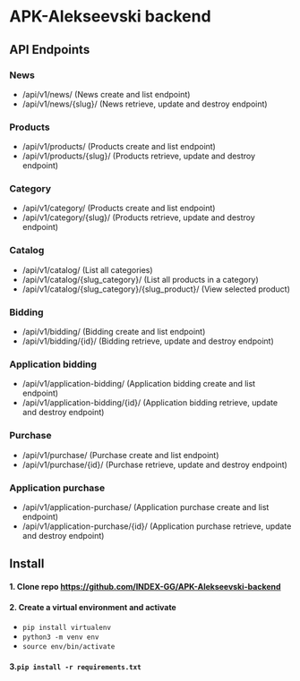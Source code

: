 # APK-Alekseevski backend

## API Endpoints

### News
- /api/v1/news/ (News create and list endpoint)
- /api/v1/news/{slug}/ (News retrieve, update and destroy endpoint)
### Products
- /api/v1/products/ (Products create and list endpoint)
- /api/v1/products/{slug}/ (Products retrieve, update and destroy endpoint)
### Category
- /api/v1/category/ (Products create and list endpoint)
- /api/v1/category/{slug}/ (Products retrieve, update and destroy endpoint)
### Catalog
- /api/v1/catalog/ (List all categories)
- /api/v1/catalog/{slug_category}/ (List all products in a category)
- /api/v1/catalog/{slug_category}/{slug_product}/ (View selected product)
### Bidding
- /api/v1/bidding/ (Bidding create and list endpoint)
- /api/v1/bidding/{id}/ (Bidding retrieve, update and destroy endpoint)
### Application bidding
- /api/v1/application-bidding/ (Application bidding create and list endpoint)
- /api/v1/application-bidding/{id}/ (Application bidding retrieve, update and destroy endpoint)
### Purchase
- /api/v1/purchase/ (Purchase create and list endpoint)
- /api/v1/purchase/{id}/ (Purchase retrieve, update and destroy endpoint)
### Application purchase
- /api/v1/application-purchase/ (Application purchase create and list endpoint)
- /api/v1/application-purchase/{id}/ (Application purchase retrieve, update and destroy endpoint)




## Install
#### 1.  Clone repo https://github.com/INDEX-GG/APK-Alekseevski-backend
#### 2.  Create a virtual environment and activate
 - `pip install virtualenv`
 - `python3 -m venv env`
 - `source env/bin/activate` 
#### 3.```pip install -r requirements.txt```




